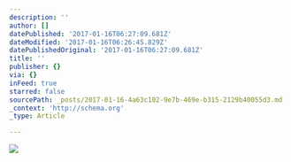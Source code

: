 ```yaml
---
description: ''
author: []
datePublished: '2017-01-16T06:27:09.681Z'
dateModified: '2017-01-16T06:26:45.829Z'
datePublishedOriginal: '2017-01-16T06:27:09.681Z'
title: ''
publisher: {}
via: {}
inFeed: true
starred: false
sourcePath: _posts/2017-01-16-4a63c102-9e7b-469e-b315-2129b40055d3.md
_context: 'http://schema.org'
_type: Article

---
```

![](https://the-grid-user-content.s3-us-west-2.amazonaws.com/d7a03809-22b0-4b92-8e00-270d0f21145c.jpg)